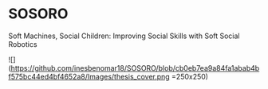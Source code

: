 # SOSORO
Soft Machines, Social Children: Improving Social Skills with Soft Social Robotics 

![](https://github.com/inesbenomar18/SOSORO/blob/cb0eb7ea9a84fa1abab4bf575bc44ed4bf4652a8/Images/thesis_cover.png =250x250)
